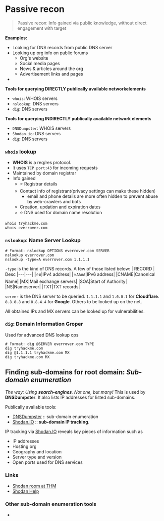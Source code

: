 # Passive recon

> Passive recon: Info gained via public knowledge, without direct engagement with target

**Examples:**

- Looking for DNS records from public DNS server
- Looking up org info on public forums
  - Org's website
  - Social media pages
  - News & articles around the org 
  - Advertisement links and pages
- 

**Tools for querying DIRECTLY publically available networkelements**

- `whois`: WHOIS servers
- `nslookup`: DNS servers
- `dig`: DNS servers

**Tools for querying INDIRECTLY publically available network elements**

- `DNSDumpster`: WHOIS servers
- `Shodan.io`: DNS servers
- `dig`: DNS servers

### `whois` lookup

- **WHOIS** is a req/res protocol. 
- It uses `TCP port:43` for incoming requests
- Maintained by domain registrar
- Info gained
  - ⭐️ Registrar details
  - Contact info of registrant(privacy settings can make these hidden)
    - email and phone details are more often hidden to prevent abuse by web-crawlers and bots
  - Creation, updation and expiration dates
  - ⭐️ DNS used for domain name resolution 

```shell
whois tryhackme.com
whois everrover.com
```

### `nslookup`: Name Server Lookup

```shell
# Format: nslookup OPTIONS everrover.com SERVER
nslookup everrover.com
nslookup -type=A everrover.com 1.1.1.1
```

`-type` is the kind of DNS records. A few of those listed below:
| RECORD | Desc
|---|---|
|⭐️`A`|IPv4 address|
|⭐️`AAAA`|IPv6 address|
|CNAME|Canonical Name|
|MX|Mail exchange servers|
|SOA|Start of Authority|
|NS|Nameserver|
|TXT|TXT records|

`server` is the DNS server to be queried. `1.1.1.1` and `1.0.0.1` for **Cloudflare**. `8.8.8.8` and `8.8.4.4` for **Google**. Others to be looked up on the net.

All obtained IPs and MX servers can be looked up for vulnerabilities.

### `dig`: Domain Information Groper

Used for advanced DNS lookup ops

```shell
# Format: dig @SERVER everrover.com TYPE
dig tryhackme.com
dig @1.1.1.1 tryhackme.com MX 
dig tryhackme.com MX
```

## Finding sub-domains for root domain: *Sub-domain enumeration*

*The way: Using **search-engines**. Not one, but many!* This is used by **DNSDumpster**. It also lists IP addresses for listed sub-domains.

Publically available tools:
- [DNSDumpster](https://dnsdumpster.com/) :: sub-domain enumeration
- [Shodan.IO](https://shiodan.io/) :: **sub-domain IP tracking.**

IP tracking via [Shodan.IO](https://shiodan.io/) reveals key pieces of information such as
- IP addresses
- Hosting org
- Geography and location
- Server type and version
- Open ports used for DNS services

### Links

- [Shodan room at THM](https://tryhackme.com/room/shodan)
- [Shodan Help](https://help.shodan.io/the-basics/search-query-fundamentals)

### Other sub-domain enumeration tools

- 